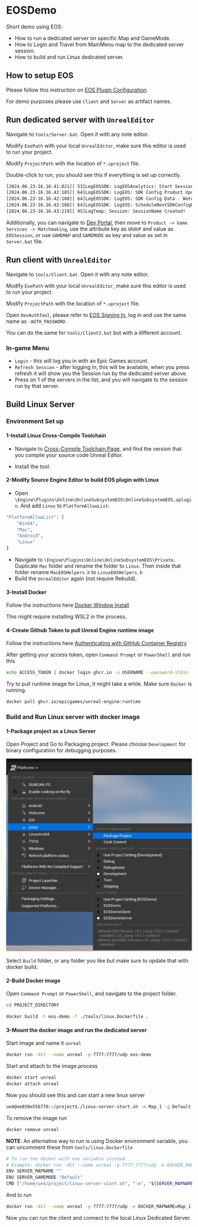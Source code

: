 # EOSDemo

Short demo using EOS:

- How to run a dedicated server on specific Map and GameMode.
- How to Login and Travel from MainMenu map to the dedicated server session.
- How to build and run Linux dedicated server.

## How to setup EOS

Please follow this instruction on [EOS Plugin Configuration](https://dev.epicgames.com/community/learning/courses/1px/unreal-engine-the-eos-online-subsystem-oss-plugin/mMoq/unreal-engine-plugin-configuration).

For demo purposes please use `Client` and `Server` as artifact names.

## Run dedicated server with `UnrealEditor`

Navigate to `tools/Server.bat`. Open it with any note editor.

Modify `ExePath` with your local `UnrealEditor`, make sure this editor is used to run your project.

Modify `ProjectPath` with the location of `*.uproject` file.

Double-click to run, you should see this if everything is set up correctly.

```sh
[2024.06.23-16.16.41:821][ 53]LogEOSSDK: LogEOSAnalytics: Start Session (User: ...)
[2024.06.23-16.16.42:185][ 64]LogEOSSDK: LogEOS: SDK Config Product Update Request Successful, Time: 10.484439
[2024.06.23-16.16.42:188][ 64]LogEOSSDK: LogEOS: SDK Config Data - Watermark: 947546383
[2024.06.23-16.16.42:188][ 64]LogEOSSDK: LogEOS: ScheduleNextSDKConfigDataUpdate - Time: 10.484439, Update Interval: 323.480347
[2024.06.23-16.16.43:219][ 95]LogTemp: Session: SessionName Created!
```

Additionally, you can navigate to [Dev Portal](https://dev.epicgames.com/portal/en-US/), then move to `Product -> Game Services -> Matchmaking`, use the attribute key as `GROUP` and value as `EOSSession`, or use `GAMEMAP` and `GAMEMODE` as key and value as set in `Server.bat` file.

## Run client with `UnrealEditor`

Navigate to `tools/Client.bat`. Open it with any note editor.

Modify `ExePath` with your local `UnrealEditor`, make sure this editor is used to run your project.

Modify `ProjectPath` with the location of `*.uproject` file.

Open `DevAuthTool`, please refer to [EOS Signing In](https://dev.epicgames.com/community/learning/courses/1px/unreal-engine-the-eos-online-subsystem-oss-plugin/9VyP/unreal-engine-signing-in), log in and use the same name as `-AUTH_PASSWORD`.

You can do the same for `tools/Client2.bat` but with a different account.

### In-game Menu

- `Login` - this will log you in with an Epic Games account.
- `Refresh Session` - after logging in, this will be available, when you press refresh it will show you the Session run by the dedicated server above.
- Press on 1 of the servers in the list, and you will navigate to the session run by that server.

## Build Linux Server

### Environment Set up

#### 1-Install Linux Cross-Compile Toolchain

- Navigate to [Cross-Compile Toolchain Page](https://dev.epicgames.com/documentation/en-us/unreal-engine/linux-development-requirements-for-unreal-engine?application_version=5.4), and find the version that you compile your source code Unreal Editor.

- Install the tool.

#### 2-Modify Source Engine Editor to build EOS plugin with Linux

- Open `\Engine\Plugins\Online\OnlineSubsystemEOS\OnlineSubsystemEOS.uplugin`. And add `Linux` to `PlatformAllowList`:

```sh
"PlatformAllowList": [
	"Win64",
	"Mac",
	"Android",
	"Linux"
]
```

- Navigate to `\Engine\Plugins\Online\OnlineSubsystemEOS\Private`. Duplicate `Mac` folder and rename the folder to `Linux`. Then inside that folder rename `MacEOSHelpers.h` to `LinuxEOSHelpers.h`
- Build the `UnrealEditor` again (not require Rebuild).

#### 3-Install Docker

Follow the instructions here [Docker Window Install](https://docs.docker.com/desktop/install/windows-install/)

This might require installing WSL2 in the process.

#### 4-Create Github Token to pull Unreal Engine runtime image

Follow the instructions here [Authenticating with GitHub Container Registry](https://dev.epicgames.com/documentation/en-us/unreal-engine/quick-start-guide-for-using-container-images-in-unreal-engine?application_version=5.4)

After getting your access token, open `Command Prompt` or `PowerShell` and run this

```sh
echo ACCESS_TOKEN | docker login ghcr.io -u USERNAME --password-stdin
```

Try to pull runtime image for Linux, it might take a while. Make sure `Docker` is running.

```sh
docker pull ghcr.io/epicgames/unreal-engine:runtime
```

### Build and Run Linux server with docker image

#### 1-Package project as a Linux Server

Open Project and Go to Packaging project. Please choose `Development` for binary configuration for debugging purposes.

![Pack Linux Server](https://raw.githubusercontent.com/DuncanDam/EOSDemo/main/pack-linux.png)

Select `Build` folder, or any folder you like but make sure to update that with docker build.

#### 2-Build Docker image

Open `Command Prompt` or `PowerShell`, and navigate to the project folder.

```sh
cd PROJECT_DIRECTORY
```

```sh
docker build -t eos-demo -f ./tools/linux.Dockerfile .
```

#### 3-Mount the docker image and run the dedicated server

Start image and name it `unreal`

```sh
docker run -dit --name unreal -p 7777:7777/udp eos-demo
```

Start and attach to the image process

```sh
docker start unreal
docker attach unreal
```

Now you should see this and can start a new linux server
```sh
ue4@ee030e556770:~/project$./linux-server-start.sh -m Map_1 -g Default
```

To remove the image run
```sh
docker remove unreal
```

**NOTE**: An alternative way to run is using Docker environment variable, you can uncomment these from `tools/linux.Dockerfile`

```sh
# To run the docker with env variable instead
# Example: docker run -dit --name unreal -p 7777:7777/udp -e DOCKER_MAPNAME=Map_1 -e DOCKER_GAMEMODE=Default [IMAGE_NAME]
ENV SERVER_MAPNAME ""
ENV SERVER_GAMEMODE "Default"
CMD ["/home/ue4/project/linux-server-start.sh", "-m", "${SERVER_MAPNAME}", "-g", "${SERVER_GAMEMODE}"]
```

And to run

```sh
docker run -dit --name unreal -p 7777:7777/udp -e DOCKER_MAPNAME=Map_1 -e DOCKER_GAMEMODE=Default eos-demo
```

Now you can run the client and connect to the local Linux Dedicated Server.
